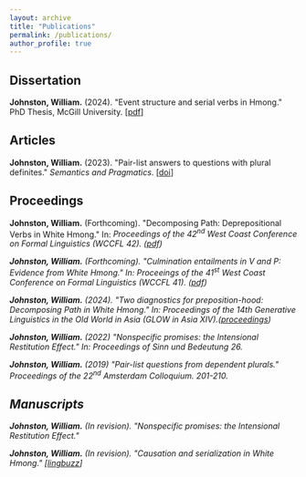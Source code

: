 ```yaml
---
layout: archive
title: "Publications"
permalink: /publications/
author_profile: true
---
```


## Dissertation

**Johnston, William.** (2024). "Event structure and serial verbs in Hmong." PhD Thesis, McGill University. \[[pdf](/files/Johnston-2024-Event_Structure_and_Serial_Verbs_in_Hmong.pdf)\] 

## Articles 

**Johnston, William.** (2023). "Pair-list answers to questions with plural definites." <i>Semantics and Pragmatics</i>. \[<a href="https://doi.org/10.3765/sp.16.2" target="_blank">doi</a>\]

## Proceedings 

**Johnston, William.** (Forthcoming). "Decomposing Path: Deprepositional Verbs in White Hmong." In: <i>Proceedings of the 42<sup>nd</sup> West Coast Conference on Formal Linguistics (WCCFL 42). ([pdf](/files/Johnston-Decomposing_path.pdf))

**Johnston, William.** (Forthcoming). "Culmination entailments in V and P: Evidence from White Hmong." In: <i>Proceeings of the 41<sup>st</sup> West Coast Conference on Formal Linguistics (WCCFL 41).</i> ([pdf](/files/Johnston-Culmination_entailments.pdf))  

**Johnston, William.** (2024). "Two diagnostics for preposition-hood: Decomposing Path in White Hmong." In: <i>Proceedings of the 14th Generative Linguistics in the Old World in Asia (GLOW in Asia XIV).</i>([proceedings](https://ling.cuhk.edu.hk/glowxiv/Proceedings_GLOWinAsia14th.pdf))

**Johnston, William.** (2022) "Nonspecific promises: the Intensional Restitution Effect." In: <i>Proceedings of Sinn und Bedeutung 26.</i> <!--([pdf](https://urlgoeshere.pdf "Johnston (2021)"))-->

**Johnston, William.** (2019) "Pair-list questions from dependent plurals." <i>Proceedings of the 22<sup>nd</sup> Amsterdam Colloquium.</i> 201-210. <!--([pdf](https://archive.illc.uva.nl/AC/AC2019/uploaded_files/inlineitem/Johnston_Pair-list_questions_from_dependent_plurals.pdf "Johnston (2019)"))-->  

## Manuscripts 

**Johnston, William.** (In revision). "Nonspecific promises: the Intensional Restitution Effect." <!--([pdf](/files/filename.pdf "Johnston (2021)"))--> 

**Johnston, William.** (In revision). "Causation and serialization in White Hmong." \[<a href="https://lingbuzz.net/lingbuzz/007585" target="_blank">lingbuzz</a>\]